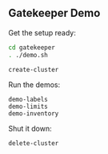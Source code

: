 ## Gatekeeper Demo

Get the setup ready:
```bash
cd gatekeeper
. ./demo.sh

create-cluster
```

Run the demos:
```
demo-labels
demo-limits
demo-inventory
```

Shut it down:
```bash
delete-cluster
```
